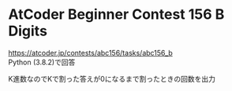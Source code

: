 # AtCoder Beginner Contest 156 B Digits  
https://atcoder.jp/contests/abc156/tasks/abc156_b  
Python (3.8.2)で回答  

K進数なのでKで割った答えが0になるまで割ったときの回数を出力
